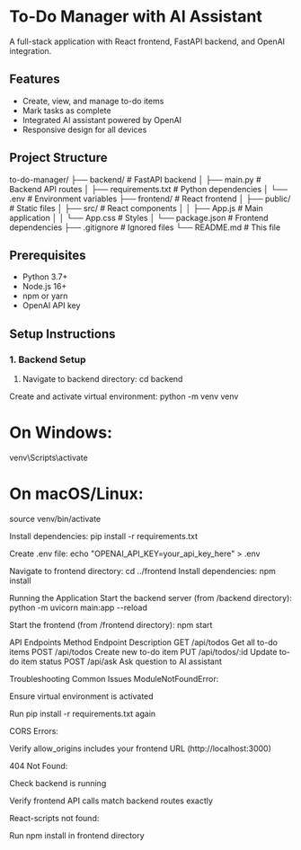 # To-Do Manager with AI Assistant

A full-stack application with React frontend, FastAPI backend, and OpenAI integration.

## Features

- Create, view, and manage to-do items
- Mark tasks as complete
- Integrated AI assistant powered by OpenAI
- Responsive design for all devices

## Project Structure
to-do-manager/
├── backend/ # FastAPI backend
│ ├── main.py # Backend API routes
│ ├── requirements.txt # Python dependencies
│ └── .env # Environment variables
├── frontend/ # React frontend
│ ├── public/ # Static files
│ ├── src/ # React components
│ │ ├── App.js # Main application
│ │ └── App.css # Styles
│ └── package.json # Frontend dependencies
├── .gitignore # Ignored files
└── README.md # This file

## Prerequisites

- Python 3.7+
- Node.js 16+
- npm or yarn
- OpenAI API key

## Setup Instructions

### 1. Backend Setup

1. Navigate to backend directory:
   cd backend


Create and activate virtual environment:
python -m venv venv
# On Windows:
venv\Scripts\activate
# On macOS/Linux:
source venv/bin/activate


Install dependencies:
pip install -r requirements.txt

Create .env file:
echo "OPENAI_API_KEY=your_api_key_here" > .env

Navigate to frontend directory:
cd ../frontend
Install dependencies:
npm install

Running the Application
Start the backend server (from /backend directory):
python -m uvicorn main:app --reload


Start the frontend (from /frontend directory):
npm start


API Endpoints
Method	Endpoint	Description
GET	/api/todos	Get all to-do items
POST	/api/todos	Create new to-do item
PUT	/api/todos/:id	Update to-do item status
POST	/api/ask	Ask question to AI assistant


Troubleshooting
Common Issues
ModuleNotFoundError:

Ensure virtual environment is activated

Run pip install -r requirements.txt again

CORS Errors:

Verify allow_origins includes your frontend URL (http://localhost:3000)

404 Not Found:

Check backend is running

Verify frontend API calls match backend routes exactly

React-scripts not found:

Run npm install in frontend directory
